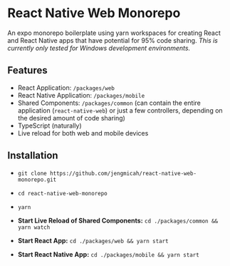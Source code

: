 # React Native Web Monorepo

An expo monorepo boilerplate using yarn workspaces for creating React and React Native apps that have potential for 95% code sharing. _This is currently only tested for Windows development environments._

## Features

- React Application: `/packages/web`
- React Native Application: `/packages/mobile`
- Shared Components: `/packages/common` (can contain the entire application (`react-native-web`) or just a few controllers, depending on the desired amount of code sharing)
- TypeScript (naturally)
- Live reload for both web and mobile devices

## Installation

- `git clone https://github.com/jengmicah/react-native-web-monorepo.git`
- `cd react-native-web-monorepo`
- `yarn`

- **Start Live Reload of Shared Components:** `cd ./packages/common && yarn watch`
- **Start React App:** `cd ./packages/web && yarn start`
- **Start React Native App:** `cd ./packages/mobile && yarn start`
